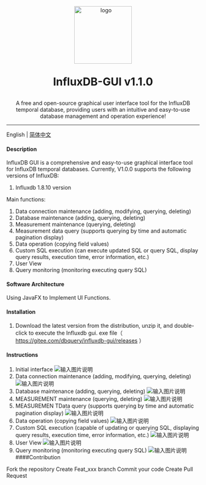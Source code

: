 <p align="center">
	<img alt="logo" src="https://gitee.com/dbquery/influxdb-gui/raw/master/influxdb/src/main/resources/images/logo.png" width="150" height="150">
</p>

<h1 align="center" style="margin: 30px 0 30px; font-weight: bold;">InfluxDB-GUI v1.1.0</h1>
<p align="center">A free and open-source graphical user interface tool for the InfluxDB temporal database, providing users with an intuitive and easy-to-use database management and operation experience!</p>

----
English | [简体中文](README.md)

#### Description
InfluxDB GUI is a comprehensive and easy-to-use graphical interface tool for InfluxDB temporal databases. Currently, V1.0.0 supports the following versions of InfluxDB:
1. Influxdb 1.8.10 version

Main functions:
1. Data connection maintenance (adding, modifying, querying, deleting)
2. Database maintenance (adding, querying, deleting)
3. Measurement maintenance (querying, deleting)
4. Measurement data query (supports querying by time and automatic pagination display)
5. Data operation (copying field values)
6. Custom SQL execution (can execute updated SQL or query SQL, display query results, execution time, error information, etc.)
7. User View
8. Query monitoring (monitoring executing query SQL)

#### Software Architecture

Using JavaFX to Implement UI Functions.


#### Installation

1.  Download the latest version from the distribution, unzip it, and double-click to execute the Influxdb gui. exe file（ https://gitee.com/dbquery/influxdb-gui/releases ）

#### Instructions

1. Initial interface
![输入图片说明](influxdb/src/main/resources/images/readme/init-ui.png)
2. Data connection maintenance (adding, modifying, querying, deleting)
![输入图片说明](influxdb/src/main/resources/images/readme/connection-ui.png)
3. Database maintenance (adding, querying, deleting)
![输入图片说明](influxdb/src/main/resources/images/readme/database-ui.png)
4. MEASUREMENT maintenance (querying, deleting)
![输入图片说明](influxdb/src/main/resources/images/readme/measument-ui.png)
5. MEASUREMEN TData query (supports querying by time and automatic pagination display)
![输入图片说明](influxdb/src/main/resources/images/readme/measurement-query.png)
6. Data operation (copying field values)
![输入图片说明](influxdb/src/main/resources/images/readme/data-copy.png)
7. Custom SQL execution (capable of updating or querying SQL, displaying query results, execution time, error information, etc.)
![输入图片说明](influxdb/src/main/resources/images/readme/custom-query.png)
8. User View
![输入图片说明](influxdb/src/main/resources/images/readme/user-query.png)
9. Query monitoring (monitoring executing query SQL)
![输入图片说明](influxdb/src/main/resources/images/readme/query-monitor.png)
####Contribution

Fork the repository
Create Feat_xxx branch
Commit your code
Create Pull Request
